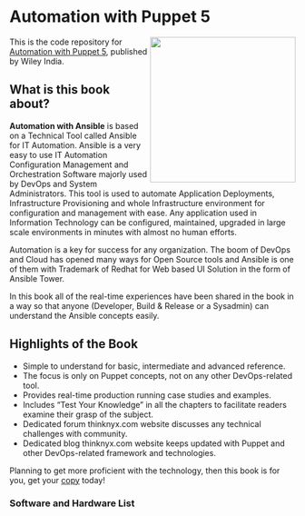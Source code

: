# Automation with Puppet 5

<a href="https://www.wileyindia.com/automation-with-puppet-5-0.html"><img src="https://www.wileyindia.com/pub/media/catalog/product/cache/1/image/700x560/e9c3970ab036de70892d86c6d221abfe/9/7/9788126572748.jpg" height="256px" align="right"></a>
This is the code repository for [Automation with Puppet 5]( https://www.wileyindia.com/automation-with-puppet-5-0.html), published by Wiley India.

## What is this book about?

**Automation with Ansible** is based on a Technical Tool called Ansible for IT Automation. Ansible is a very easy to use IT Automation Configuration Management and Orchestration Software majorly used by DevOps and System Administrators. This tool is used to automate Application Deployments, Infrastructure Provisioning and whole Infrastructure environment for configuration and management with ease. Any application used in Information Technology can be configured, maintained, upgraded in large scale environments in minutes with almost no human efforts.

Automation is a key for success for any organization. The boom of DevOps and Cloud has opened many ways for Open Source tools and Ansible is one of them with Trademark of Redhat for Web based UI Solution in the form of Ansible Tower. 

In this book all of the real-time experiences have been shared in the book in a way so that anyone (Developer, Build & Release or a Sysadmin) can understand the Ansible concepts easily.

## Highlights of the Book

* Simple to understand for basic, intermediate and advanced reference.
* The focus is only on Puppet concepts, not on any other DevOps-related tool.
*	Provides real-time production running case studies and examples.
*	Includes “Test Your Knowledge” in all the chapters to facilitate readers examine their grasp of the subject.
*	Dedicated forum thinknyx.com website discusses any technical challenges with community.
*	Dedicated blog thinknyx.com website keeps updated with Puppet and other DevOps-related framework and technologies.

Planning to get more proficient with the technology, then this book is for you, get your [copy](https://www.wileyindia.com/automation-with-puppet-5-0.html) today!

### Software and Hardware List

